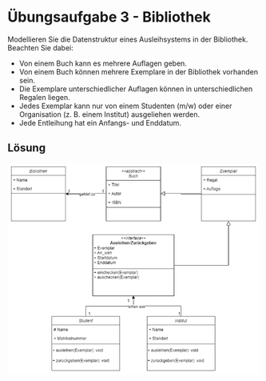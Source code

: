 # Übungsaufgabe 3 - Bibliothek

Modellieren Sie die Datenstruktur eines Ausleihsystems in der Bibliothek.
Beachten Sie dabei:

- Von einem Buch kann es mehrere Auflagen geben.
- Von einem Buch können mehrere Exemplare in der Bibliothek vorhanden sein.
- Die Exemplare unterschiedlicher Auflagen können in unterschiedlichen Regalen liegen.
- Jedes Exemplar kann nur von einem Studenten (m/w) oder einer Organisation (z. B. einem Institut) ausgeliehen werden.
- Jede Entleihung hat ein Anfangs- und Enddatum.

## Lösung

![lösung](./Aufgabe03.png)
